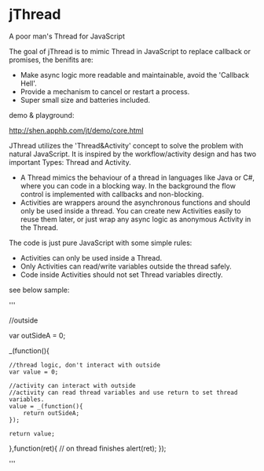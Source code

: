 # jThread
A poor man's Thread for JavaScript

The goal of jThread is to mimic Thread in JavaScript to replace callback or promises, the benifits are:

* Make async logic more readable and maintainable, avoid the 'Callback Hell'.
* Provide a mechanism to cancel or restart a process.
* Super small size and batteries included. 

demo & playground:

http://shen.apphb.com/jt/demo/core.html 

JThread utilizes the 'Thread&Activity' concept to solve the problem with natural JavaScript. It is inspired by the workflow/activity design and has two important Types: Thread and Activity. 

* A Thread mimics the behaviour of a thread in languages like Java or C#, where you can code in a blocking way. In the background the flow control is implemented with callbacks and non-blocking.
* Activities are wrappers around the asynchronous functions and should only be used inside a thread. You can create new Activities easily to reuse them later, or just wrap any async logic as anonymous Activity in the Thread.

The code is just pure JavaScript with some simple rules:
* Activities can only be used inside a Thread.
* Only Activities can read/write variables outside the thread safely.  
* Code inside Activities should not set Thread variables directly.

see below sample:

'''

//outside

var outSideA = 0;

_(function(){
    
    //thread logic, don't interact with outside
    var value = 0; 
    
    //activity can interact with outside
    //activity can read thread variables and use return to set thread variables.
    value = _(function(){
        return outSideA;
    }); 
    
    return value; 
},function(ret){ // on thread finishes
    alert(ret); 
}); 

'''


